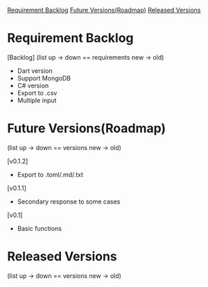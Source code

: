 [Requirement Backlog](#requirement-backlog)
[Future Versions(Roadmap)](#future-versionsroadmap)
[Released Versions](#released-versions)

# Requirement Backlog

[Backlog]
(list up -> down == requirements new -> old)
- Dart version
- Support MongoDB
- C# version
- Export to .csv
- Multiple input

# Future Versions(Roadmap)

(list up -> down == versions new -> old)

[v0.1.2]
- Export to .toml/.md/.txt

[v0.1.1]
- Secondary response to some cases

[v0.1]
- Basic functions

# Released Versions

(list up -> down == versions new -> old)
